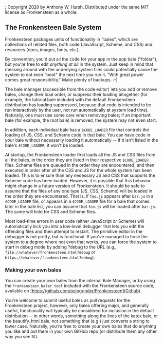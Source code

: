; Copyright 2020 by Anthony W. Hursh. Distributed under the same MIT license as Fronkensteen as a whole.
## The Fronkensteen Bale System

Fronkensteen packages units of functionality in "bales", which are collections of related files, both code (JavaScript, Scheme, and CSS) and resources (docs, images, fonts, etc.).

By convention, you'd put all the code for your app in the app bale ("folder"), but you're free to edit *anything at all* in the system. Just keep in mind that messing around with the underlying system files could potentially cause the system to not even "boot" the next time you run it. "With great power comes great responsibility." Make plenty of backups. :-)

The bale manager (accessible from the code editor) lets you add or remove bales, change their load order, or suppress their loading altogether (for example, the tutorial bale included with the default Fronkensteen distribution has loading suppressed, because that code is intended to be run interactively by the user, not run automatically at system load time). Naturally, one must use some care when removing bales; if an important bale (for example, the root bale) is removed, the system may not even start.

In addition, each individual bale has a `$CODE_LOADER` file that controls the loading of JS, CSS, and Scheme code in that bale. You can have code in your bale without necessarily loading it automatically -- if it isn't listed in the bale's `$CODE_LOADER`, it won't be loaded.

At startup, the Fronkensteen loader first loads all the JS and CSS files from all the bales, in the order they are listed in their respective `$CODE_LOADER` files. Scheme files are queued in the order they are encountered, and then executed in order after all the CSS and JS for the whole system has been loaded. This is to ensure than any necessary JS and CSS that supports the Scheme code has been loaded. However, it is possible that this behavior might change in a future version of Fronkensteen. It should be safe to assume that the files of any one type (JS, CSS, Scheme) will be loaded in the order they are encountered. That is, if `foo.js` appears after `bar.js` in a `$CODE_LOADER` file, or appears in a `$CODE_LOADER` file for a bale that comes later in the bale list, you can assume that `foo.js` will be loaded after `bar.js`. The same will hold for CSS and Scheme files.

Most load-time errors in user code (either JavaScript or Scheme) will automatically kick you into a low-level debugger that lets you edit the offending files and then attempt to restart. The primitive editor in the debugger is not pretty, but is functional. If you've managed to hose the system to a degree where not even that works, you can force the system to start in debug mode by adding ?debug to the URL (e.g., `file://whatever/fronkensteen.html?debug` or `https://whatever/fronkensteen.html?debug`).

### Making your own bales

You can create your own bales from the internal Bale Manager, or by using the `fronkensteen_baler tool` included with the Fronkensteen source code, available on [https://github.com/pulpgrinder/Fronkensteen](Github).

You're welcome to submit useful bales as pull requests for the Fronkensteen project, however, only bales offering major, and generally useful, functionality will typically be considered for inclusion in the default distribution -- in other words, something along the lines of the katex bale, or the beautify_html bale, not something that (e.g.) just converts a string to lower case. Naturally, you're free to create your own bales that do anything you like and put them in your own GitHub repo (or distribute them any other way you see fit).
